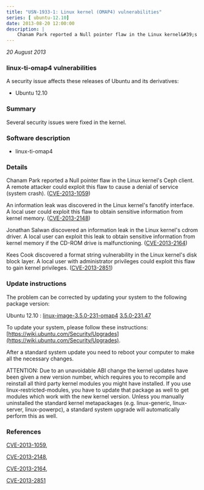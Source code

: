 ```yaml
---
title: "USN-1933-1: Linux kernel (OMAP4) vulnerabilities"
series: [ ubuntu-12.10]
date: 2013-08-20 12:00:00
description: |
    Chanam Park reported a Null pointer flaw in the Linux kernel&#39;s Ceph client. A remote attacker could exploit this flaw to cause a denial of service (system crash). ([CVE-2013-1059](http://people.ubuntu.com/~ubuntu-security/cve/CVE-2013-1059))
--- 
```

 
 

*20 August 2013*

### linux-ti-omap4 vulnerabilities

A security issue affects these releases of Ubuntu and its derivatives:

* Ubuntu 12.10

### Summary

Several security issues were fixed in the kernel. 

### Software description

* linux-ti-omap4 

### Details

Chanam Park reported a Null pointer flaw in the Linux kernel&#39;s Ceph client. A remote attacker could exploit this flaw to cause a denial of service (system crash). ([CVE-2013-1059](http://people.ubuntu.com/~ubuntu-security/cve/CVE-2013-1059))

An information leak was discovered in the Linux kernel&#39;s fanotify interface. A local user could exploit this flaw to obtain sensitive information from kernel memory. ([CVE-2013-2148](http://people.ubuntu.com/~ubuntu-security/cve/CVE-2013-2148))

Jonathan Salwan discovered an information leak in the Linux kernel&#39;s cdrom driver. A local user can exploit this leak to obtain sensitive information from kernel memory if the CD-ROM drive is malfunctioning. ([CVE-2013-2164](http://people.ubuntu.com/~ubuntu-security/cve/CVE-2013-2164))

Kees Cook discovered a format string vulnerability in the Linux kernel&#39;s disk block layer. A local user with administrator privileges could exploit this flaw to gain kernel privileges. ([CVE-2013-2851](http://people.ubuntu.com/~ubuntu-security/cve/CVE-2013-2851)) 

### Update instructions

The problem can be corrected by updating your system to the following package version:

Ubuntu 12.10
 : [linux-image-3.5.0-231-omap4](https://launchpad.net/ubuntu/+source/linux-ti-omap4) <span> [3.5.0-231.47](https://launchpad.net/ubuntu/+source/linux-ti-omap4/3.5.0-231.47) </span> 

To update your system, please follow these instructions: [https://wiki.ubuntu.com/Security/Upgrades](https://wiki.ubuntu.com/Security/Upgrades).

After a standard system update you need to reboot your computer to make all the necessary changes.

ATTENTION: Due to an unavoidable ABI change the kernel updates have been given a new version number, which requires you to recompile and reinstall all third party kernel modules you might have installed. If you use linux-restricted-modules, you have to update that package as well to get modules which work with the new kernel version. Unless you manually uninstalled the standard kernel metapackages (e.g. linux-generic, linux-server, linux-powerpc), a standard system upgrade will automatically perform this as well. 

### References

 
 [CVE-2013-1059](http://people.ubuntu.com/~ubuntu-security/cve/CVE-2013-1059), 

 [CVE-2013-2148](http://people.ubuntu.com/~ubuntu-security/cve/CVE-2013-2148), 

 [CVE-2013-2164](http://people.ubuntu.com/~ubuntu-security/cve/CVE-2013-2164), 

 [CVE-2013-2851](http://people.ubuntu.com/~ubuntu-security/cve/CVE-2013-2851)
 

